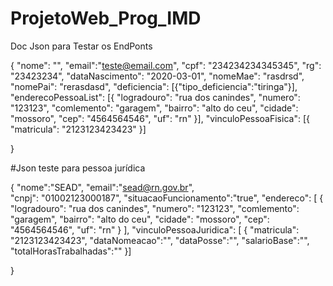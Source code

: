 # ProjetoWeb_Prog_IMD

Doc Json para Testar os EndPonts


{
    "nome": "",
    "email":"teste@email.com",
    "cpf": "234234234345345",
    "rg": "23423234",
    "dataNascimento": "2020-03-01",
    "nomeMae": "rasdrsd",
    "nomePai": "rerasdasd",
    "deficiencia": [{"tipo_deficiencia":"tiringa"}],
    "enderecoPessoaList": [{
                    "logradouro": "rua dos canindes",
                    "numero": "123123",
                    "comlemento": "garagem",
                    "bairro": "alto do ceu",
                    "cidade": "mossoro",
                    "cep": "4564564546",
                    "uf": "rn"
                    }],
    "vinculoPessoaFisica": [{
                    "matricula": "2123123423423"
    }]


}

#Json teste para pessoa jurídica

{
  "nome":"SEAD",
  "email":"sead@rn.gov.br",  
  "cnpj": "01002123000187",
  "situacaoFuncionamento":"true",
  "endereco": [
    {
      "logradouro": "rua dos canindes",
      "numero": "123123",
      "comlemento": "garagem",
      "bairro": "alto do ceu",
      "cidade": "mossoro",
      "cep": "4564564546",
      "uf": "rn"
    }
  ],
  "vinculoPessoaJuridica": [
    {
      "matricula": "2123123423423",
	  "dataNomeacao":"",
	  "dataPosse":"",
	  "salarioBase":"",
	  "totalHorasTrabalhadas":""
    }]

}
